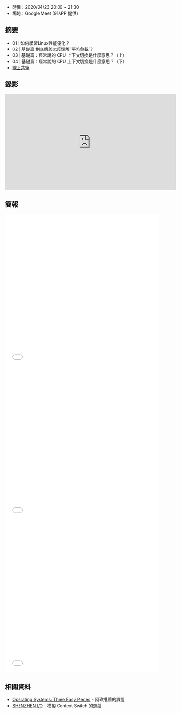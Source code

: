 

* 時間：2020/04/23 20:00 ~ 21:30
* 場地：Google Meet (91APP 提供)


## 摘要

* 01 | 如何學習Linux性能優化？
* 02 | 基礎篇:到底應該怎麼理解“平均負載”?
* 03 | 基礎篇：經常說的 CPU 上下文切換是什麼意思？（上）
* 04 | 基礎篇：經常說的 CPU 上下文切換是什麼意思？（下）
* [線上共筆](https://hackmd.io/BzKXCAmjROOzVGXtAHk7pA)


## 錄影

<iframe width="560" height="315" src="https://www.youtube.com/embed/4n33-I1aqNQ" frameborder="0" allow="accelerometer; autoplay; encrypted-media; gyroscope; picture-in-picture" allowfullscreen></iframe>


## 簡報

<embed src="/pdf/Linux/01_How-to-Learn.pdf" type="application/pdf" width="100%" height="500px" />
<embed src="/pdf/Linux/02_Average-Load.pdf" type="application/pdf" width="100%" height="500px" />
<embed src="/pdf/Linux/03-04_Context-Switch.pdf" type="application/pdf" width="100%" height="500px" />


## 相關資料

* [Operating Systems: Three Easy Pieces](http://pages.cs.wisc.edu/~remzi/OSTEP/) - 阿瑋推薦的課程
* [SHENZHEN I/O](https://store.steampowered.com/app/504210/SHENZHEN_IO/) - 模擬 Context Switch 的遊戲